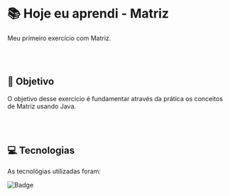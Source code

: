 # :books: Hoje eu aprendi - Matriz
<p>Meu primeiro exercício com Matriz.</p>

<br>
<br>

## :blue_book: Objetivo

O objetivo desse exercício é fundamentar através da prática os conceitos de Matriz usando Java.

<br>
<br>

## :computer: Tecnologias

As tecnológias utilizadas foram:

![Badge](https://img.shields.io/static/v1?label=&message=Java&color=FF4040&style=for-the-badge)
